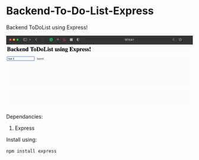 # Backend-To-Do-List-Express
Backend ToDoList using Express!

![demo](https://github.com/sanskarfc/Backend-To-Do-List-Express/blob/main/demo.gif
)

Dependancies:
1) Express

Install using: 
```
npm install express
```
